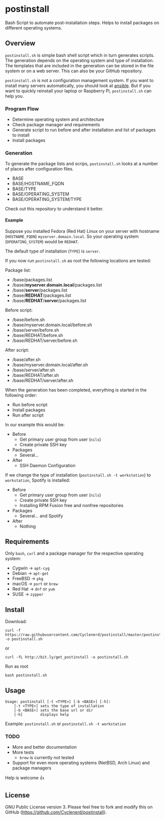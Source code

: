 # postinstall

Bash Script to automate post-installation steps.
Helps to install packages on different operating systems.

## Overview

`postinstall.sh` is simple bash shell script which in turn generates scripts.
The generation depends on the operating system and type of installation.
The templates that are included in the generation can be stored in the file system or on a web server.
This can also be your GitHub repository.

`postinstall.sh` is not a configuration management system.
If you want to install many servers automatically, you should look at [ansible](https://github.com/ansible/ansible).
But if you want to quickly reinstall your laptop or Raspberry Pi, `postinstall.sh` can help you.

### Program Flow

* Determine operating system and architecture
* Check package manager and requirements
* Generate script to run before and after installation and list of packages to install
* Install packages

### Generation

To generate the package lists and scrips, `postinstall.sh` looks at a number of places after configuration files.

* BASE
* BASE/HOSTNAME_FQDN
* BASE/TYPE
* BASE/OPERATING_SYSTEM
* BASE/OPERATING_SYSTEM/TYPE

Check out this repository to understand it better.

#### Example

Suppose you installed Fedora (Red Hat) Linux on your server with hostname (`HOSTNAME_FQDN`) `myserver.domain.local`.
So your operating system (`OPERATING_SYSTEM`) would be `REDHAT`.

The default type of installation (`TYPE`) is `server`.

If you now run `postinstall.sh` as root the following locations are tested:

Package list:

* /base/packages.list
* /base/__myserver.domain.local__/packages.list
* /base/__server__/packages.list
* /base/__REDHAT__/packages.list
* /base/__REDHAT__/__server__/packages.list

Before script:

* /base/before.sh
* /base/myserver.domain.local/before.sh
* /base/server/before.sh
* /base/REDHAT/before.sh
* /base/REDHAT/server/before.sh

After script:

* /base/after.sh
* /base/myserver.domain.local/after.sh
* /base/server/after.sh
* /base/REDHAT/after.sh
* /base/REDHAT/server/after.sh

When the generation has been completed, everything is started in the following order:

* Run before script
* Install packages
* Run after script

In our example this would be:

* Before
	* Get primary user group from user (`nils`)
	* Create private SSH key
* Packages
	* Several...
* After
	* SSH Daemon Configuration
	
If we change the type of installation (`postinstall.sh -t workstation`) to `workstation`, Spotify is installed:

* Before
	* Get primary user group from user (`nils`)
	* Create private SSH key
	* Installing RPM Fusion free and nonfree repositories
* Packages
	* Several... and Spotify
* After
	* Nothing

## Requirements

Only `bash`, `curl` and a package manager for the respective operating system:

* Cygwin  → `apt-cyg`
* Debian  → `apt-get`
* FreeBSD → `pkg`
* macOS   → `port` or `brew`
* Red Hat → `dnf` or `yum`
* SUSE    → `zypper`

## Install

Download:

	curl -f https://raw.githubusercontent.com/Cyclenerd/postinstall/master/postinstall.sh -o postinstall.sh

or

	curl -fL http://bit.ly/get_postinstall -o postinstall.sh

Run as root

	bash postinstall.sh


## Usage

	Usage: postinstall [-t <TYPE>] [-b <BASE>] [-h]:
		[-t <TYPE>] sets the type of installation
		[-b <BASE>] sets the base url or dir
		[-h]        displays help

Example: `postinstall.sh` or `postinstall.sh -t workstation`

### TODO

* More and better documentation
* More tests
	* `brew` is currently not tested
* Support for even more operating systems (NetBSD, Arch Linux) and package managers

Help is welcome 👍

## License

GNU Public License version 3.
Please feel free to fork and modify this on GitHub (https://github.com/Cyclenerd/postinstall).